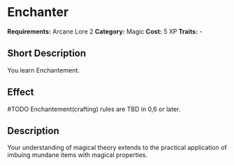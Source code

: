 # Enchanter

**Requirements:** Arcane Lore 2
**Category:** Magic
**Cost:** 5 XP
**Traits:** -


## Short Description
You learn Enchantement.

## Effect
#TODO Enchantement(crafting) rules are TBD in 0,6 or later.

## Description
Your understanding of magical theory extends to the practical application of imbuing mundane items with magical properties.
